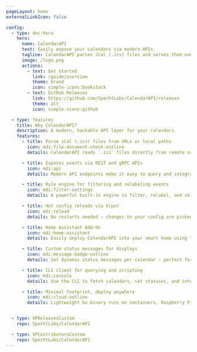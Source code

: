 ```yaml
---
pageLayout: home
externalLinkIcon: false

config:
  - type: doc-hero
    hero:
      name: CalendarAPI
      text: Easily expose your calendars via modern APIs.
      tagline: CalendarAPI parses iCal (.ics) files and serves them over gRPC and REST. It supports hot config reloads via Viper and comes with a Home Assistant add-on.
      image: /logo.png
      actions:
        - text: Get Started
          link: /guide/overview
          theme: brand
          icon: simple-icons:bookstack
        - text: GitHub Releases
          link: https://github.com/SpechtLabs/CalendarAPI/releases
          theme: alt
          icon: simple-icons:github

  - type: features
    title: Why CalendarAPI?
    description: A modern, hackable API layer for your calendars.
    features:
      - title: Parse iCal (.ics) files from URLs or local paths
        icon: mdi:file-document-check-outline
        details: CalendarAPI reads `.ics` files directly from remote or local sources, keeping your workflow flexible.

      - title: Exposes events via REST and gRPC APIs
        icon: mdi:api
        details: Modern API endpoints make it easy to query and integrate calendar data into any stack.

      - title: Rule engine for filtering and relabeling events
        icon: mdi:filter-settings
        details: A powerful built-in engine to filter, relabel, and skip events based on your custom rules.

      - title: Hot config reloads via Viper
        icon: mdi:reload
        details: No restarts needed — changes to your config are picked up live using Viper.

      - title: Home Assistant Add-On
        icon: mdi:home-assistant
        details: Easily deploy CalendarAPI into your smart home using the official HomeAssistant Add-On.

      - title: Custom status messages for displays
        icon: mdi:message-badge-outline
        details: Set dynamic status messages per calendar — perfect for e-Paper displays or presence indicators.

      - title: CLI client for querying and scripting
        icon: mdi:console
        details: Use the CLI to fetch calendars, set statuses, and integrate CalendarAPI into your shell workflows.

      - title: Minimal footprint, deploy anywhere
        icon: mdi:cloud-outline
        details: Lightweight Go binary runs on containers, Raspberry Pi, or any Linux host with minimal resources.


  - type: VPReleasesCustom
    repo: SpechtLabs/CalendarAPI

  - type: VPContributorsCustom
    repo: SpechtLabs/CalendarAPI
---
```

